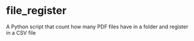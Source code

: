# file_register
A Python script that count how many PDF files have in a folder and register in a CSV file
